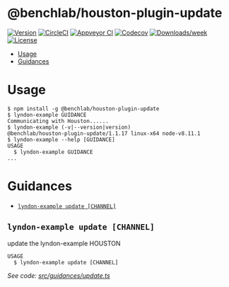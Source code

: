 @benchlab/houston-plugin-update
====================



[![Version](https://img.shields.io/npm/v/@benchlab/houston-plugin-update.svg)](https://npmjs.org/package/@benchlab/houston-plugin-update)
[![CircleCI](https://circleci.com/gh/benchlab/plugin-update/tree/master.svg?style=shield)](https://circleci.com/gh/benchlab/plugin-update/tree/master)
[![Appveyor CI](https://ci.appveyor.com/api/projects/status/github/benchlab/plugin-update?branch=master&svg=true)](https://ci.appveyor.com/project/lyndon/plugin-update/branch/master)
[![Codecov](https://codecov.io/gh/benchlab/plugin-update/branch/master/graph/badge.svg)](https://codecov.io/gh/benchlab/plugin-update)
[![Downloads/week](https://img.shields.io/npm/dw/@benchlab/houston-plugin-update.svg)](https://npmjs.org/package/@benchlab/houston-plugin-update)
[![License](https://img.shields.io/npm/l/@benchlab/houston-plugin-update.svg)](https://github.com/benchlab/plugin-update/blob/master/package.json)

<!-- toc -->
* [Usage](#usage)
* [Guidances](#guidances)
<!-- tocstop -->
# Usage
<!-- usage -->
```sh-session
$ npm install -g @benchlab/houston-plugin-update
$ lyndon-example GUIDANCE
Communicating with Houston......
$ lyndon-example (-v|--version|version)
@benchlab/houston-plugin-update/1.1.17 linux-x64 node-v8.11.1
$ lyndon-example --help [GUIDANCE]
USAGE
  $ lyndon-example GUIDANCE
...
```
<!-- usagestop -->
# Guidances
<!-- guidances -->
* [`lyndon-example update [CHANNEL]`](#lyndon-example-update-channel)

## `lyndon-example update [CHANNEL]`

update the lyndon-example HOUSTON

```
USAGE
  $ lyndon-example update [CHANNEL]
```

_See code: [src/guidances/update.ts](https://github.com/benchlab/plugin-update/blob/v1.1.17/src/guidances/update.ts)_
<!-- guidancesstop -->
